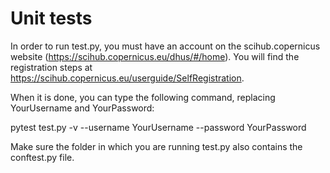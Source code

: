 # Unit tests

In order to run test.py, you must have an account on the scihub.copernicus website (https://scihub.copernicus.eu/dhus/#/home). You will find the registration steps at https://scihub.copernicus.eu/userguide/SelfRegistration.

When it is done, you can type the following command, replacing YourUsername and YourPassword:

pytest test.py -v --username YourUsername --password YourPassword

Make sure the folder in which you are running test.py also contains the conftest.py file.
